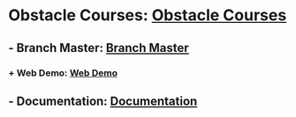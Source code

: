 # Obstacle Courses: [Obstacle Courses](https://github.com/vudkhoa/GameObstacleCourse) 
## - Branch Master: [Branch Master](https://github.com/vudkhoa/GameObstacleCourse/tree/master) 
### + Web Demo: [Web Demo](https://vudkhoa.github.io/GameObstacleCourse/)
## - Documentation: [Documentation](https://docs.google.com/document/d/11gWN-G3SM0tLPteQWvyVpn4rFEZ_hdWc9TV1f1olCTw/edit?tab=t.0)
